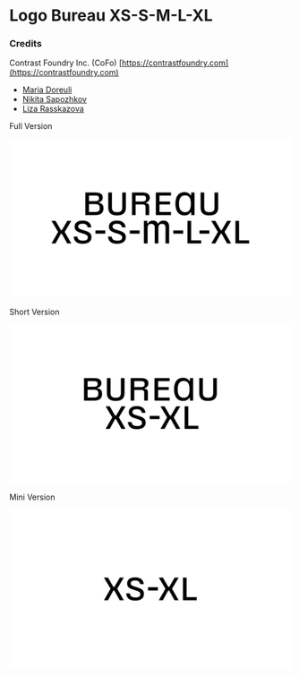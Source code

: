 # Logo Bureau XS-S-M-L-XL

### Credits

Contrast Foundry Inc. (CoFo) [https://contrastfoundry.com](https://contrastfoundry.com)

* [Maria Doreuli](https://www.instagram.com/doreuli/)
* [Nikita Sapozhkov](https://www.instagram.com/nikita_sapozhkov/)
* [Liza Rasskazova](https://www.instagram.com/elizarasskazova/)

Full Version

![Full Version](https://raw.githubusercontent.com/xssmlxl/logo/master/png/bureau_xs-s-m-l-xl.png)

Short Version

![Short Version](https://raw.githubusercontent.com/xssmlxl/logo/master/png/bureau_xs-xl.png)

Mini Version

![Mini Version](https://raw.githubusercontent.com/xssmlxl/logo/master/png/xs-xl.png)
